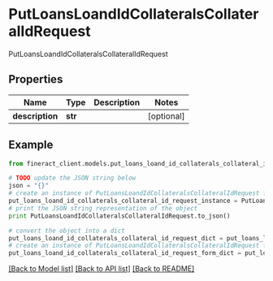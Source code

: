 # PutLoansLoandIdCollateralsCollateralIdRequest

PutLoansLoandIdCollateralsCollateralIdRequest

## Properties

Name | Type | Description | Notes
------------ | ------------- | ------------- | -------------
**description** | **str** |  | [optional] 

## Example

```python
from fineract_client.models.put_loans_loand_id_collaterals_collateral_id_request import PutLoansLoandIdCollateralsCollateralIdRequest

# TODO update the JSON string below
json = "{}"
# create an instance of PutLoansLoandIdCollateralsCollateralIdRequest from a JSON string
put_loans_loand_id_collaterals_collateral_id_request_instance = PutLoansLoandIdCollateralsCollateralIdRequest.from_json(json)
# print the JSON string representation of the object
print PutLoansLoandIdCollateralsCollateralIdRequest.to_json()

# convert the object into a dict
put_loans_loand_id_collaterals_collateral_id_request_dict = put_loans_loand_id_collaterals_collateral_id_request_instance.to_dict()
# create an instance of PutLoansLoandIdCollateralsCollateralIdRequest from a dict
put_loans_loand_id_collaterals_collateral_id_request_form_dict = put_loans_loand_id_collaterals_collateral_id_request.from_dict(put_loans_loand_id_collaterals_collateral_id_request_dict)
```
[[Back to Model list]](../README.md#documentation-for-models) [[Back to API list]](../README.md#documentation-for-api-endpoints) [[Back to README]](../README.md)


